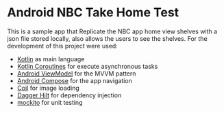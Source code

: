 # Android NBC Take Home Test

This is a sample app that Replicate the NBC app home view shelves with a json file stored locally, also allows the users to see the shelves. 
For the development of this project were used:
 
 * [Kotlin](http://kotlinlang.org/) as main language
 * [Kotlin  Coroutines](https://developer.android.com/kotlin/coroutines) for execute asynchronous tasks
 * [Android ViewModel](https://developer.android.com/topic/libraries/architecture/viewmodel) for the MVVM pattern
 * [Android Compose](https://developer.android.com/jetpack/compose?gclid=CjwKCAjwv-2pBhB-EiwAtsQZFC-tfoq9LISrwhoNbdw5xn5RWoA0TKMeNuGVqhMypRHxYheJoNmXnxoCmbQQAvD_BwE&gclsrc=aw.ds) for the app navigation
 * [Coil](https://coil-kt.github.io/coil/) for image loading
 * [Dagger Hilt](https://dagger.dev/hilt/) for dependency injection
 * [mockito](https://site.mockito.org/) for unit testing
 
 
 
 
 